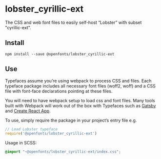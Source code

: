 
# lobster_cyrillic-ext

The CSS and web font files to easily self-host “Lobster” with subset "cyrillic-ext".

## Install

`npm install --save @openfonts/lobster_cyrillic-ext`

## Use

Typefaces assume you’re using webpack to process CSS and files. Each typeface
package includes all necessary font files (woff2, woff) and a CSS file with
font-face declarations pointing at these files.

You will need to have webpack setup to load css and font files. Many tools built
with Webpack will work out of the box with Typefaces such as [Gatsby](https://github.com/gatsbyjs/gatsby)
and [Create React App](https://github.com/facebookincubator/create-react-app).

To use, simply require the package in your project’s entry file e.g.

```javascript
// Load Lobster typeface
require('@openfonts/lobster_cyrillic-ext')
```

Usage in SCSS:
```scss
@import "~@openfonts/lobster_cyrillic-ext/index.css";
```
